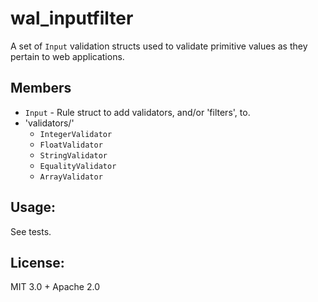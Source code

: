 # wal_inputfilter

A set of `Input` validation structs used to validate primitive values as they pertain to web applications.

## Members

- `Input` - Rule struct to add validators, and/or 'filters', to.
- 'validators/'
  - `IntegerValidator`
  - `FloatValidator`
  - `StringValidator`
  - `EqualityValidator`
  - `ArrayValidator`

## Usage:

See tests.

## License:

MIT 3.0 + Apache 2.0
